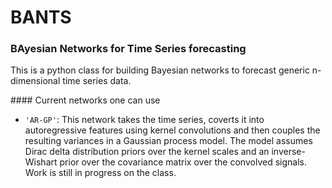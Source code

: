 # BANTS

### BAyesian Networks for Time Series forecasting

This is a python class for building Bayesian networks to forecast generic n-dimensional time series data. 

#### Current networks one can use

- `'AR-GP'`: This network takes the time series, coverts it into autoregressive features using kernel convolutions and then couples the resulting variances in a Gaussian process model. The model assumes Dirac delta distribution priors over the kernel scales and an inverse-Wishart prior over the covariance matrix over the convolved signals. Work is still in progress on the class.
